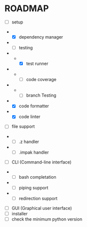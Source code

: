 # ROADMAP

- [ ] setup
- - [x] dependency manager
- - [ ] testing
- - - [x] test runner
- - - [ ] code coverage
- - - [ ] branch Testing
- - [x] code formatter
- - [x] code linter
- [ ] file support
- - [ ] .z handler
- - [ ] .impak handler
- [ ] CLI (Command-line interface)
- - [ ] bash completation
- - [ ] piping support
- - [ ] redirection support
- [ ] GUI (Graphical user interface)
- [ ] installer
- [ ] check the minimum python version
